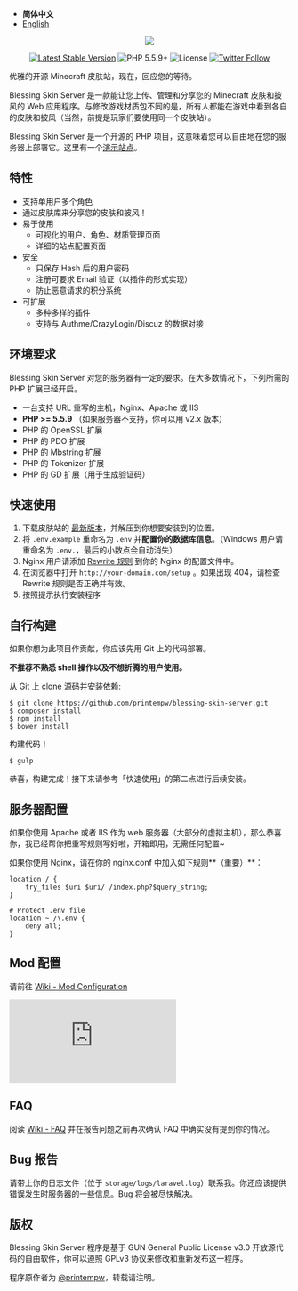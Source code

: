 - <b>简体中文</b>
- [English](https://github.com/printempw/blessing-skin-server/blob/master/README-en.md)

<p align="center"><img src="https://img.blessing.studio/images/2017/01/01/bs-logo.png"></p>

<p align="center">
<a href="https://github.com/printempw/blessing-skin-server/releases"><img src="https://poser.pugx.org/printempw/blessing-skin-server/version" alt="Latest Stable Version"></a>
<img src="https://img.shields.io/badge/PHP-5.5.9+-orange.svg" alt="PHP 5.5.9+">
<img src="https://poser.pugx.org/printempw/blessing-skin-server/license" alt="License">
<a href="https://twitter.com/printempw"><img src="https://img.shields.io/twitter/follow/printempw.svg?style=social&label=Follow" alt="Twitter Follow"></a>
</p>

优雅的开源 Minecraft 皮肤站，现在，回应您的等待。

Blessing Skin Server 是一款能让您上传、管理和分享您的 Minecraft 皮肤和披风的 Web 应用程序。与修改游戏材质包不同的是，所有人都能在游戏中看到各自的皮肤和披风（当然，前提是玩家们要使用同一个皮肤站）。

Blessing Skin Server 是一个开源的 PHP 项目，这意味着您可以自由地在您的服务器上部署它。这里有一个[演示站点](http://skin.prinzeugen.net/)。

特性
-----------
- 支持单用户多个角色
- 通过皮肤库来分享您的皮肤和披风！
- 易于使用
    - 可视化的用户、角色、材质管理页面
    - 详细的站点配置页面
- 安全
    - 只保存 Hash 后的用户密码
    - 注册可要求 Email 验证（以插件的形式实现）
    - 防止恶意请求的积分系统
- 可扩展
    - 多种多样的插件
    - 支持与 Authme/CrazyLogin/Discuz 的数据对接

环境要求
-----------
Blessing Skin Server 对您的服务器有一定的要求。在大多数情况下，下列所需的 PHP 扩展已经开启。

- 一台支持 URL 重写的主机，Nginx、Apache 或 IIS
- **PHP >= 5.5.9** （如果服务器不支持，你可以用 v2.x 版本）
- PHP 的 OpenSSL 扩展
- PHP 的 PDO 扩展
- PHP 的 Mbstring 扩展
- PHP 的 Tokenizer 扩展
- PHP 的 GD 扩展（用于生成验证码）

快速使用
-----------
1. 下载皮肤站的 [最新版本](https://github.com/printempw/blessing-skin-server/releases)，并解压到你想要安装到的位置。
2. 将 `.env.example` 重命名为 `.env` 并**配置你的数据库信息**。（Windows 用户请重命名为 `.env.`，最后的小数点会自动消失）
3. Nginx 用户请添加 [Rewrite 规则](##%E6%9C%8D%E5%8A%A1%E5%99%A8%E9%85%8D%E7%BD%AE) 到你的 Nginx 的配置文件中。
4. 在浏览器中打开 `http://your-domain.com/setup` 。如果出现 404，请检查 Rewrite 规则是否正确并有效。
5. 按照提示执行安装程序

自行构建
------------
如果你想为此项目作贡献，你应该先用 Git 上的代码部署。

**不推荐不熟悉 shell 操作以及不想折腾的用户使用。**

从 Git 上 clone 源码并安装依赖:

```
$ git clone https://github.com/printempw/blessing-skin-server.git
$ composer install
$ npm install
$ bower install
```

构建代码！

```
$ gulp
```

恭喜，构建完成！接下来请参考「快速使用」的第二点进行后续安装。

服务器配置
------------
如果你使用 Apache 或者 IIS 作为 web 服务器（大部分的虚拟主机），那么恭喜你，我已经帮你把重写规则写好啦，开箱即用，无需任何配置~

如果你使用 Nginx，请在你的 nginx.conf 中加入如下规则**（重要）**：

```
location / {
    try_files $uri $uri/ /index.php?$query_string;
}

# Protect .env file
location ~ /\.env {
    deny all;
}
```

Mod 配置
------------
请前往 [Wiki - Mod Configuration](https://github.com/printempw/blessing-skin-server/wiki/Mod-Configuration)

![screenshot2](https://img.prinzeugen.net/image.php?di=42U6)

FAQ
------------
阅读 [Wiki - FAQ](https://github.com/printempw/blessing-skin-server/wiki/FAQ) 并在报告问题之前再次确认 FAQ 中确实没有提到你的情况。

Bug 报告
------------
请带上你的日志文件（位于 `storage/logs/laravel.log`）联系我。你还应该提供错误发生时服务器的一些信息。Bug 将会被尽快解决。

版权
------------
Blessing Skin Server 程序是基于 GUN General Public License v3.0 开放源代码的自由软件，你可以遵照 GPLv3 协议来修改和重新发布这一程序。

程序原作者为 [@printempw](https://prinzeugen.net/)，转载请注明。
